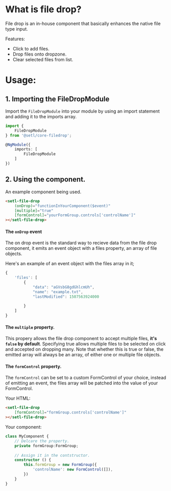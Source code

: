 # What is file drop?
File drop is an in-house component that basically enhances the native file type input.

Features:
* Click to add files.
* Drop files onto dropzone.
* Clear selected files from list.

# Usage:
## 1. Importing the FileDropModule

Import the `FileDropModule` into your module by using an import statement and adding it to the imports array.

```typescript
import {
    FileDropModule
} from '@setl/core-filedrop';

@NgModule({
    imports: [
        FileDropModule
    ]
})
```

## 2. Using the component.

An example component being used.

```html
<setl-file-drop
    (onDrop)="functionInYourComponent($event)"
    [multiple]="true"
    [formControl]="yourFormGroup.controls['controlName']"
></setl-file-drop>
```

#### The `onDrop` event

The on drop event is the standard way to recieve data from the file drop component, it emits an event object with a files property, an array of file objects.

Here's an example of an event object with the files array in it;

```typescript
{
    'files': [
        {
            "data": "aGVsbG8gdGhlcmUh",
            "name": "example.txt",
            "lastModified": 1507563924000
            
        }
    ]
}
```

#### The `multiple` property.

This propery allows the file drop component to accept multiple files, **it's `false` by default**. Specifying true allows multiple files to be selected on click and accepted on dropping many.
Note that whether this is true or false, the emitted array will always be an array, of either one or multiple file objects.

#### The `formControl` property.

The `formControl` can be set to a custom FormControl of your choice, instead of emitting an event, the files array will be patched into the value of your FormControl.

Your HTML:
```html
<setl-file-drop
    [formControl]="formGroup.controls['controlName']"
></setl-file-drop>
```

Your component:
```typescript
class MyComponent {
    // Delcare the property.
    private formGroup:FormGroup;
    
    // Assign it in the contstructor.
    constructor () {
        this.formGroup = new FormGroup({
            'controlName': new FormControl([]),
        })
    }
}
```
